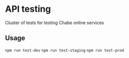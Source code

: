 # API testing
Cluster of tests for testing Chabe online services

## Usage
`npm run test-dev`
`npm run test-staging`
`npm run test-prod`